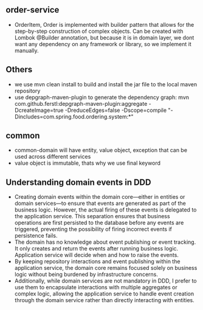## order-service
- OrderItem, Order is implemented with builder pattern that allows for the step-by-step construction of complex objects. Can be created with Lombok @Builder annotation, but because it is in domain layer, we dont want any dependency on any framework or library, so we implement it manually.

## Others
- we use mvn clean install to build and install the jar file to the local maven repository
- use depgraph-maven-plugin to generate the dependency graph: mvn com.github.ferstl:depgraph-maven-plugin:aggregate -DcreateImage=true -DreduceEdges=false -Dscope=compile "-Dincludes=com.spring.food.ordering.system:*"

## common
- common-domain will have entity, value object, exception that can be used across different services
- value object is immutable, thats why we use final keyword

## Understanding domain events in DDD

- Creating domain events within the domain core—either in entities or domain services—to ensure that events are generated as part of the business logic. However, the actual firing of these events is delegated to the application service. This separation ensures that business operations are first persisted to the database before any events are triggered, preventing the possibility of firing incorrect events if persistence fails. 
- The domain has no knowledge about event publishing or event tracking. It only creates and return the events after running business logic. Application service will decide when and how to raise the events.
- By keeping repository interactions and event publishing within the application service, the domain core remains focused solely on business logic without being burdened by infrastructure concerns. 
- Additionally, while domain services are not mandatory in DDD, I prefer to use them to encapsulate interactions with multiple aggregates or complex logic, allowing the application service to handle event creation through the domain service rather than directly interacting with entities.